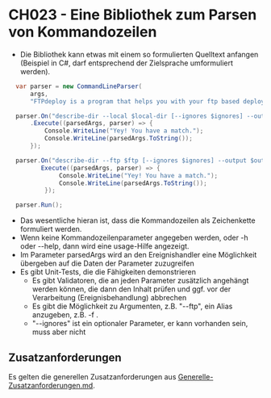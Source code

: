 # CH023 - Eine Bibliothek zum Parsen von Kommandozeilen

- Die Bibliothek kann etwas mit einem so formulierten Quelltext anfangen (Beispiel in C#, darf entsprechend der Zielsprache umformuliert werden). 

```csharp
  var parser = new CommandLineParser(
      args, 
      "FTPdeploy is a program that helps you with your ftp based deployment");

  parser.On("describe-dir --local $local-dir [--ignores $ignores] --output $output")
      .Execute((parsedArgs, parser) => {
          Console.WriteLine("Yey! You have a match.");
          Console.WriteLine(parsedArgs.ToString());
      });

  parser.On("describe-dir --ftp $ftp [--ignores $ignores] --output $output").
         Execute((parsedArgs, parser) => {
              Console.WriteLine("Yey! You have a match.");
              Console.WriteLine(parsedArgs.ToString());
          });

  parser.Run();
```

- Das wesentliche hieran ist, dass die Kommandozeilen als Zeichenkette formuliert werden. 
- Wenn keine Kommandozeilenparameter angegeben werden, oder -h oder --help, dann wird eine usage-Hilfe angezeigt.
- Im Parameter parsedArgs wird an den Ereignishandler eine Möglichkeit übergeben auf die Daten der Parameter zuzugreifen
- Es gibt Unit-Tests, die die Fähigkeiten demonstrieren
  - Es gibt Validatoren, die an jeden Parameter zusätzlich angehängt werden können, die dann den Inhalt prüfen und ggf. vor der Verarbeitung (Ereignisbehandlung) abbrechen
  - Es gibt die Möglichkeit zu Argumenten, z.B. "--ftp", ein Alias anzugeben, z.B. -f .
  - "--ignores" ist ein optionaler Parameter, er kann vorhanden sein, muss aber nicht

## Zusatzanforderungen

Es gelten die generellen Zusatzanforderungen aus [Generelle-Zusatzanforderungen.md](../Generelle-Zusatzanforderungen.md).
